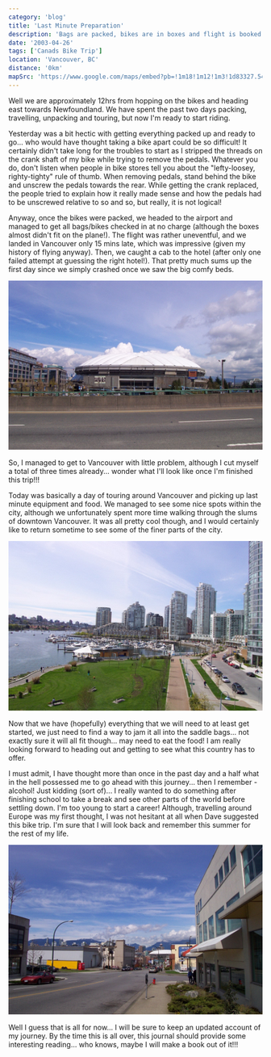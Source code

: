 ```yaml
---
category: 'blog'
title: 'Last Minute Preparation'
description: 'Bags are packed, bikes are in boxes and flight is booked. We land in Vancouver and prepare to hit the road.'
date: '2003-04-26'
tags: ['Canads Bike Trip']
location: 'Vancouver, BC'
distance: '0km'
mapSrc: 'https://www.google.com/maps/embed?pb=!1m18!1m12!1m3!1d83327.54691347048!2d-123.19394355594092!3d49.25771428150453!2m3!1f0!2f0!3f0!3m2!1i1024!2i768!4f13.1!3m3!1m2!1s0x548673f143a94fb3%3A0xbb9196ea9b81f38b!2sVancouver%2C%20BC!5e0!3m2!1sen!2sca!4v1608688757814!5m2!1sen!2sca'
---
```

Well we are approximately 12hrs from hopping on the bikes and heading east towards Newfoundland. We have spent the past two days packing, travelling, unpacking and touring, but now I'm ready to start riding. 

Yesterday was a bit hectic with getting everything packed up and ready to go... who would have thought taking a bike apart could be so difficult! It certainly didn't take long for the troubles to start as I stripped the threads on the crank shaft of my bike while trying to remove the pedals. Whatever you do, don't listen when people in bike stores tell you about the "lefty-loosey, righty-tighty" rule of thumb. When removing pedals, stand behind the bike and unscrew the pedals towards the rear. While getting the crank replaced, the people tried to explain how it really made sense and how the pedals had to be unscrewed relative to so and so, but really, it is not logical!

Anyway, once the bikes were packed, we headed to the airport and managed to get all bags/bikes checked in at no charge (although the boxes almost didn't fit on the plane!). The flight was rather uneventful, and we landed in Vancouver only 15 mins late, which was impressive (given my history of flying anyway). Then, we caught a cab to the hotel (after only one failed attempt at guessing the right hotel!). That pretty much sums up the first day since we simply crashed once we saw the big comfy beds.

![](./can_bike_trip_001.jpg)

So, I managed to get to Vancouver with little problem, although I cut myself a total of three times already... wonder what I'll look like once I'm finished this trip!!!

Today was basically a day of touring around Vancouver and picking up last minute equipment and food. We managed to see some nice spots within the city, although we unfortunately spent more time walking through the slums of downtown Vancouver. It was all pretty cool though, and I would certainly like to return sometime to see some of the finer parts of the city.

![](./can_bike_trip_002.jpg)

Now that we have (hopefully) everything that we will need to at least get started, we just need to find a way to jam it all into the saddle bags... not exactly sure it will all fit though... may need to eat the food! I am really looking forward to heading out and getting to see what this country has to offer.

I must admit, I have thought more than once in the past day and a half what in the hell possessed me to go ahead with this journey... then I remember - alcohol! Just kidding (sort of)... I really wanted to do something after finishing school to take a break and see other parts of the world before settling down. I'm too young to start a career! Although, travelling around Europe was my first thought, I was not hesitant at all when Dave suggested this bike trip. I'm sure that I will look back and remember this summer for the rest of my life.

![](./can_bike_trip_004.jpg)

Well I guess that is all for now... I will be sure to keep an updated account of my journey. By the time this is all over, this journal should provide some interesting reading... who knows, maybe I will make a book out of it!!!